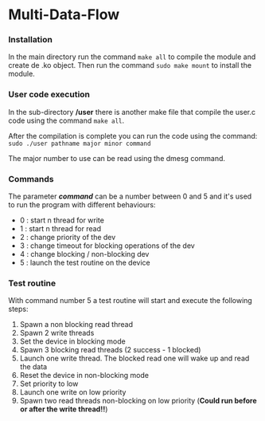 # Multi-Data-Flow

### Installation
In the main directory run the  command  `make all`  to compile the module and create de .ko object.
Then run the command  `sudo make mount` to install the module.

### User code execution
In the sub-directory **/user** there is another make file that compile the user.c code using the command `make all`.

After the compilation is complete you can run the code using the command:
`sudo ./user pathname major minor command`

The major number to use can be read using the dmesg command.

### Commands
The parameter ***command*** can be a number between 0 and 5 and it's used to run the program with different behaviours:
- 0 : start n thread for write
- 1 : start n thread for read
- 2 : change priority of the dev
- 3 : change timeout for blocking operations of the dev
- 4 : change blocking / non-blocking dev
- 5 : launch the test routine on the device

### Test routine
With command number 5 a test routine will start and execute the following steps:
1. Spawn a non blocking read thread
2. Spawn 2 write threads
3. Set the device in blocking mode
4. Spawn 3 blocking read threads (2 success - 1 blocked)
5. Launch one write thread. The blocked read one will wake up and read the data
6. Reset the device in non-blocking mode
7. Set priority to low
8. Launch one write on low priority
9. Spawn two read threads non-blocking on low priority (**Could run before or after the write thread!!**)


